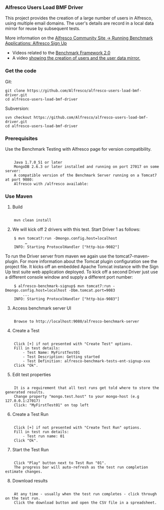 ###  Alfresco Users Load BMF Driver

This project provides the creation of a large number of users in Alfresco, using multiple email domains.
The user's details are record  in a local data mirror for reuse by subsequent tests.

More information on the <a href="https://community.alfresco.com/docs/DOC-6246">Alfresco Community Site -> Running Benchmark Applications: Alfresco Sign Up</a>
* Videos related to the <a href="https://www.youtube.com/watch?v=CXFH_1lFvsk&list=PLktNOqTikHe_Uy6UNIic0U_ga44XK0voi">Benchmark Framework 2.0</a>
* A video <a href="https://www.youtube.com/watch?v=gQjIYGU5-Kc&index=5&list=PLktNOqTikHe_Uy6UNIic0U_ga44XK0voi"> showing the creation of users and the user data mirror.</a>

### Get the code

Git:

    git clone https://github.com/Alfresco/alfresco-users-load-bmf-driver.git
    cd alfresco-users-load-bmf-driver

Subversion:

    svn checkout https://github.com/Alfresco/alfresco-users-load-bmf-driver.git
    cd alfresco-users-load-bmf-driver

### Prerequisites

Use the Benchmark Testing with Alfresco page for version compatibility.
<pre><code>
    Java 1.7.0_51 or later
    MongoDB 2.6.3 or later installed and running on port 27017 on some server: <mongo-host>
    A compatible version of the Benchmark Server running on a Tomcat7 at port 9080: <bmserver-host>
    Alfresco with /alfresco available: <alfresco-host>
</code></pre>
### Use Maven

1. Build
<pre><code>
    mvn clean install
</code></pre>
2. We will kick off 2 drivers with this test. Start Driver 1 as follows:

```
    $ mvn tomcat7:run -Dmongo.config.host=localhost
         …
    INFO: Starting ProtocolHandler ["http-bio-9082"]
```

To run the Driver server from maven we again use the tomcat7-maven-plugin. For more information about the Tomcat plugin configuration see the project file. It kicks off an embedded Apache Tomcat instance with the Sign Up test suite web application deployed. To kick off a second Driver just use a different console window and supply a different port number:
```
    $ alfresco-benchmark-signup$ mvn tomcat7:run -Dmongo.config.host=localhost -Dbm.tomcat.port=9083
        ...
    INFO: Starting ProtocolHandler ["http-bio-9083"]
```

3. Access benchmark server UI
<pre><code>
    Browse to http://localhost:9080/alfresco-benchmark-server
</code></pre>
4. Create a Test

<pre><code>
    Click [+] if not presented with "Create Test" options.  
    Fill in test details:   
        - Test Name: MyFirstTest01  
        - Test Description: Getting started 
        - Test Definition: alfresco-benchmark-tests-ent-signup-xxx
    Click "Ok".
</code></pre>
5. Edit test properties
<pre><code>
    It is a requirement that all test runs get told where to store the generated results.   
    Change property "mongo.test.host" to your mongo-host (e.g 127.0.0.1:27017)
    Click: "MyFirstTest01" on top left
</code></pre>
6. Create a Test Run
<pre><code>
    Click [+] if not presented with "Create Test Run" options.  
    Fill in test run details:   
        - Test run name: 01     
    Click "Ok".
</code></pre>
7. Start the Test Run
<pre><code>
    Click "Play" button next to Test Run "01".  
    The progress bar will auto-refresh as the test run completion estimate changes.
</code></pre>
8. Download results
<pre><code>
    At any time - usually when the test run completes - click through on the test run.  
    Click the download button and open the CSV file in a spreadsheet.
</code></pre>
